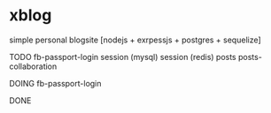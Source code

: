 # xblog
simple personal blogsite [nodejs + exrpessjs + postgres + sequelize]

TODO
  fb-passport-login
  session (mysql)
  session (redis)
  posts
  posts-collaboration

DOING
  fb-passport-login

DONE
